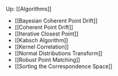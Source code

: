 Up: [[Algorithms]]

- [[Bayesian Coherent Point Drift]]
- [[Coherent Point Drift]]
- [[Iterative Closest Point]]
- [[Kabsch Algorithm]]
- [[Kernel Correlation]]
- [[Normal Distributions Transform]]
- [[Robust Point Matching]]
- [[Sorting the Correspondence Space]]
